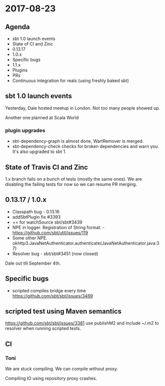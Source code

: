 2017-08-23
==========

## Agenda

- sbt 1.0 launch events
- State of CI and Zinc
- 0.13.17
- 1.0.x
- Specific bugs
- 1.1.x
- Plugins 
- PRs
- Continuous integration for reals (using freshly baked sbt)

## sbt 1.0 launch events

Yesterday, Dale hosted meetup in London.
Not too many people showed up.

Another one planned at Scala World

### plugin upgrades

- sbt-dependency-graph is almost done, WartRemover is merged.
- sbt-dependency-check checks for broken dependencies and warn you. It's also upgraded to sbt 1.

## State of Travis CI and Zinc

1.x branch fails on a bunch of tests (mostly the same ones).
We are disabling the failing tests for now so we can resume PR merging.

## 0.13.17 / 1.0.x

- Classpath bug - 0.13.16
- addSbtPlugin fix  #3393
- += for watchSource sbt/sbt#3439 
- NPE in logger. Registration of String format. - https://github.com/sbt/util/issues/119 
- Some other NPE. okhttp3.JavaNetAuthenticator.authenticate(JavaNetAuthenticator.java:37)
- Resolver bug - sbt/sbt#3451 (now closed)

Dale out till September 4th.

## Specific bugs

- scripted compiles bridge every time https://github.com/sbt/sbt/issues/3469

## scripted test using Maven semantics

https://github.com/sbt/sbt/issues/3381
use publishM2 and include ~/.m2 to resolver when running scripted tests.

## CI

### Toni

We are stuck compiling. We can compile without proxy.

Compiling IO using repository proxy crashes.
